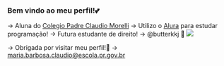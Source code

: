 ### Bem vindo ao meu perfil!💕

→ Aluna do  [Colegio Padre Claudio Morelli](https://g.co/kgs/z5PQLhB)
→ Utilizo o  [Alura](https://www.alura.com.br/?srsltid=AfmBOopSxiyTMWGg8D1v80nEEvlGZj0chysLEY_DMnp3WI0cXngbIPOC) para estudar programação! 
→ Futura estudante de direito!
→ @butterkkj 🍄
![](https://media.tenor.com/zVvViQKqa0MAAAAi/psybirdb1oom.gif)

→ Obrigada por visitar meu perfil!💋
→ maria.barbosa.claudio@escola.pr.gov.br
